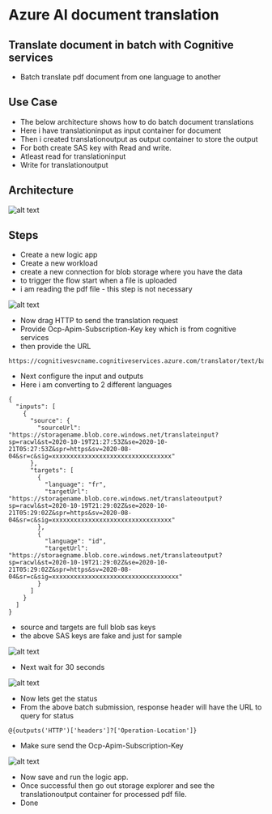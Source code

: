 # Azure AI document translation

## Translate document in batch with Cognitive services

- Batch translate pdf document from one language to another

## Use Case

- The below architecture shows how to do batch document translations
- Here i have translationinput as input container for document
- Then i created translationoutput as output container to store the output
- For both create SAS key with Read and write.
- Atleast read for translationinput
- Write for translationoutput

## Architecture

![alt text](https://github.com/balakreshnan/Samples2021/blob/main/DocumentTranslation/images/doctrans1.jpg "Service Health")

## Steps

- Create a new logic app
- Create a new workload
- create a new connection for blob storage where you have the data
- to trigger the flow start when a file is uploaded
- i am reading the pdf file - this step is not necessary

![alt text](https://github.com/balakreshnan/Samples2021/blob/main/DocumentTranslation/images/doctrans2.jpg "Service Health")

- Now drag HTTP to send the translation request
- Provide Ocp-Apim-Subscription-Key key which is from cognitive services
- then provide the URL

```
https://cognitivesvcname.cognitiveservices.azure.com/translator/text/batch/v1.0/batches
```

- Next configure the input and outputs
- Here i am converting to 2 different languages

```
{
  "inputs": [
    {
      "source": {
        "sourceUrl": "https://storagename.blob.core.windows.net/translateinput?sp=racwl&st=2020-10-19T21:27:53Z&se=2020-10-21T05:27:53Z&spr=https&sv=2020-08-04&sr=c&sig=xxxxxxxxxxxxxxxxxxxxxxxxxxxxxxxxx"
      },
      "targets": [
        {
          "language": "fr",
          "targetUrl": "https://storagename.blob.core.windows.net/translateoutput?sp=racwl&st=2020-10-19T21:29:02Z&se=2020-10-21T05:29:02Z&spr=https&sv=2020-08-04&sr=c&sig=xxxxxxxxxxxxxxxxxxxxxxxxxxxxxxxxx"
        },
        {
          "language": "id",
          "targetUrl": "https://storaegname.blob.core.windows.net/translateoutput?sp=racwl&st=2020-10-19T21:29:02Z&se=2020-10-21T05:29:02Z&spr=https&sv=2020-08-04&sr=c&sig=xxxxxxxxxxxxxxxxxxxxxxxxxxxxxxxxxxx"
        }
      ]
    }
  ]
}
```

- source and targets are full blob sas keys
- the above SAS keys are fake and just for sample

![alt text](https://github.com/balakreshnan/Samples2021/blob/main/DocumentTranslation/images/doctrans3.jpg "Service Health")

- Next wait for 30 seconds

![alt text](https://github.com/balakreshnan/Samples2021/blob/main/DocumentTranslation/images/doctrans4.jpg "Service Health")

- Now lets get the status
- From the above batch submission, response header will have the URL to query for status

```
@{outputs('HTTP')['headers']?['Operation-Location']}
```

- Make sure send the Ocp-Apim-Subscription-Key

![alt text](https://github.com/balakreshnan/Samples2021/blob/main/DocumentTranslation/images/doctrans5.jpg "Service Health")

- Now save and run the logic app.
- Once successful then go out storage explorer and see the translationoutput container for processed pdf file.
- Done